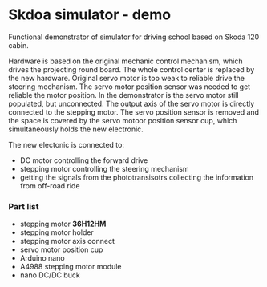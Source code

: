 # Skdoa simulator - demo

Functional demonstrator of simulator for driving school based on Skoda 120 cabin.

Hardware is based on the original mechanic control mechanism, which drives the projecting round board. The whole control center is replaced by the new hardware. 
Original servo motor is too weak to reliable drive the steering mechanism. The servo motor position sensor was needed to get reliable the motor position.
In the demonstrator is the servo motor still populated, but unconnected. The output axis of the servo motor is directly connected to the stepping motor.
The servo position sensor is removed and the space is covered by the servo motoor position sensor cup, which simultaneously holds the new electronic.

The new electonic is connected to:  
 - DC motor controlling the forward drive
 - stepping motor controlling the steering mechanism 
 - getting the signals from the phototransisotrs collecting the information from off-road ride
 
 ### Part list
 
 - stepping motor **36H12HM**
 - stepping motor holder
 - stepping motor axis connect
 - servo motor position cup
 - Arduino nano
 - A4988 stepping motor module
 - nano DC/DC buck
 
 